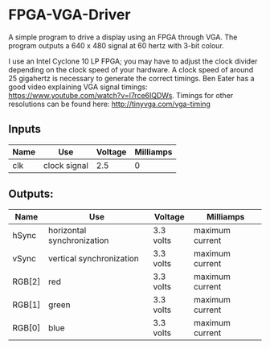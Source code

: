 # FPGA-VGA-Driver

A simple program to drive a display using an FPGA through VGA. The program outputs a 640 x 480 signal at 60 hertz with 3-bit colour. 

I use an Intel Cyclone 10 LP FPGA; you may have to adjust the clock divider depending on the clock speed of your hardware. A clock speed of around 25 gigahertz is necessary to generate the correct timings. Ben Eater has a good video explaining VGA signal timings: https://www.youtube.com/watch?v=l7rce6IQDWs. Timings for other resolutions can be found here: http://tinyvga.com/vga-timing

## Inputs

|Name|Use|Voltage|Milliamps|
|----|---|-------|--------|
|clk|clock signal|2.5|0|
 

## Outputs: 
|Name|Use|Voltage|Milliamps|
|----|---|-------|--------|
|hSync|horizontal synchronization|3.3 volts|maximum current|
|vSync|vertical synchronization|3.3 volts|maximum current|  
|RGB[2]|red|3.3 volts| maximum current| 
|RGB[1]|green|3.3 volts|maximum current| 
|RGB[0]|blue|3.3 volts|maximum current|  
